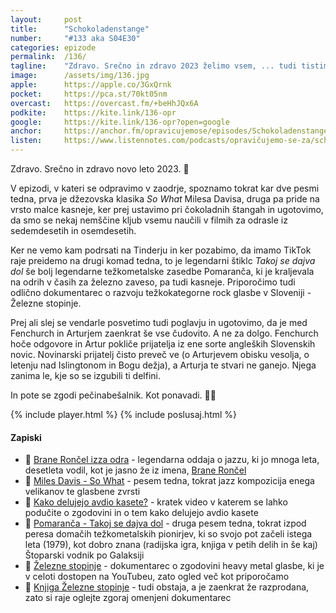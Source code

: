 ```yaml
---
layout: 	post
title:  	"Schokoladenstange"
number: 	"#133 aka S04E30"
categories:	epizode
permalink:	/136/
tagline: 	"Zdravo. Srečno in zdravo 2023 želimo vsem, ... tudi tistim, ki nas ne poslušajo. V epizodi se zaenkrat imata Artur in Fenchurch čudovito, vendar pa bo tudi obdobje medenih tednov minilo, potem pa ... kvarnik!"
image:		/assets/img/136.jpg
apple:		https://apple.co/3GxQrnk
pocket:		https://pca.st/70kt05nm
overcast:	https://overcast.fm/+beHhJQx6A
podkite:	https://kite.link/136-opr
google:		https://kite.link/136-opr?open=google
anchor:		https://anchor.fm/opravicujemose/episodes/Schokoladenstange-e1svggg
listen:		https://www.listennotes.com/podcasts/opravičujemo-se-za/schokoladenstange-5cDfUpaE2i3/embed/
---
```


Zdravo. Srečno in zdravo novo leto 2023. 🎉 

V epizodi, v kateri se odpravimo v zaodrje, spoznamo tokrat kar dve pesmi tedna, prva je džezovska klasika *So What* Milesa Davisa, druga pa pride na vrsto malce kasneje, ker prej ustavimo pri čokoladnih štangah in ugotovimo, da smo se nekaj nemščine kljub vsemu naučili v filmih za odrasle iz sedemdesetih in osemdesetih. 

Ker ne vemo kam podrsati na Tinderju in ker pozabimo, da imamo TikTok raje preidemo na drugi komad tedna, to je legendarni štiklc *Takoj se dajva dol* še bolj legendarne težkometalske zasedbe Pomaranča, ki je kraljevala na odrih v časih za železno zaveso, pa tudi kasneje. Priporočimo tudi odlično dokumentarec o razvoju težkokategorne rock glasbe v Sloveniji - Železne stopinje. 

Prej ali slej se vendarle posvetimo tudi poglavju in ugotovimo, da je med Fenchurch in Arturjem zaenkrat še vse čudovito. A ne za dolgo. Fenchurch hoče odgovore in Artur pokliče prijatelja iz ene sorte angleških Slovenskih novic. Novinarski prijatelj čisto preveč ve (o Arturjevem obisku vesolja, o letenju nad Islingtonom in Bogu dežja), a Arturja te stvari ne ganejo. Njega zanima le, kje so se izgubili ti delfini. 

In pote se zgodi pečinabešalnik. Kot ponavadi. 🤷‍♂️ 

{% include player.html %}
{% include poslusaj.html %}

<!--break-->

#### Zapiski

- 🎵 [Brane Rončel izza odra](https://365.rtvslo.si/arhiv/koncerti-kulturno-umetniski-program/118776758) - legendarna oddaja o jazzu, ki jo mnoga leta, desetleta vodil, kot je jasno že iz imena, [Brane Rončel](https://sl.wikipedia.org/wiki/Brane_Ron%C4%8Del)
- 🎺 [Miles Davis - So What](https://www.youtube.com/watch?v=ylXk1LBvIqU) - pesem tedna, tokrat jazz kompozicija enega velikanov te glasbene zvrsti
- 📼 [Kako delujejo avdio kasete?](https://www.youtube.com/watch?v=gZ52yUyWvIg) - kratek video v katerem se lahko podučite o zgodovini in o tem kako delujejo avdio kasete 
- 🍊 [Pomaranča - Takoj se dajva dol](https://www.youtube.com/watch?v=95-rE4RRpvM) - druga pesem tedna, tokrat izpod peresa domačih težkometalskih pionirjev, ki so svojo pot začeli istega leta (1979), kot dobro znana (radijska igra, knjiga v petih delih in še kaj) Štoparski vodnik po Galaksiji
- 🤘 [Železne stopinje](https://www.youtube.com/watch?v=gpawpYf9U9Q) - dokumentarec o zgodovini heavy metal glasbe, ki je v celoti dostopen na YouTubeu, zato ogled več kot priporočamo
- 📕 [Knjiga Železne stopinje](https://www.rocker.si/knjiga-zelezne-stopinje-razprodana/) - tudi obstaja, a je zaenkrat že razprodana, zato si raje oglejte zgoraj omenjeni dokumentarec